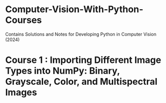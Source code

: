 # Computer-Vision-With-Python-Courses
Contains Solutions and Notes for Developing Python in Computer Vision (2024)
# **Course 1 : Importing Different Image Types into NumPy: Binary, Grayscale, Color, and Multispectral Images**
